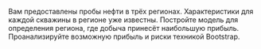 Вам предоставлены пробы нефти в трёх регионах. 
Характеристики для каждой скважины в регионе уже известны. 
Постройте модель для определения региона, где добыча принесёт наибольшую прибыль. 
Проанализируйте возможную прибыль и риски техникой Bootstrap.
